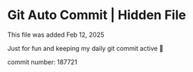 # Git Auto Commit | Hidden File

This file was added Feb 12, 2025

Just for fun and keeping my daily git commit active 🤪

commit number: 187721
